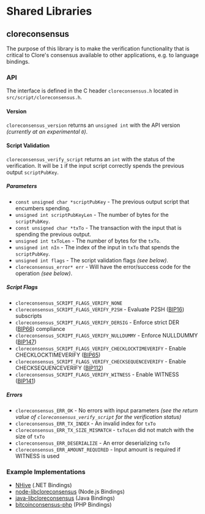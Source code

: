 Shared Libraries
================

## cloreconsensus

The purpose of this library is to make the verification functionality that is critical to Clore's consensus available to other applications, e.g. to language bindings.

### API

The interface is defined in the C header `cloreconsensus.h` located in  `src/script/cloreconsensus.h`.

#### Version

`cloreconsensus_version` returns an `unsigned int` with the API version *(currently at an experimental `0`)*.

#### Script Validation

`cloreconsensus_verify_script` returns an `int` with the status of the verification. It will be `1` if the input script correctly spends the previous output `scriptPubKey`.

##### Parameters
- `const unsigned char *scriptPubKey` - The previous output script that encumbers spending.
- `unsigned int scriptPubKeyLen` - The number of bytes for the `scriptPubKey`.
- `const unsigned char *txTo` - The transaction with the input that is spending the previous output.
- `unsigned int txToLen` - The number of bytes for the `txTo`.
- `unsigned int nIn` - The index of the input in `txTo` that spends the `scriptPubKey`.
- `unsigned int flags` - The script validation flags *(see below)*.
- `cloreconsensus_error* err` - Will have the error/success code for the operation *(see below)*.

##### Script Flags
- `cloreconsensus_SCRIPT_FLAGS_VERIFY_NONE`
- `cloreconsensus_SCRIPT_FLAGS_VERIFY_P2SH` - Evaluate P2SH ([BIP16](https://github.com/bitcoin/bips/blob/master/bip-0016.mediawiki)) subscripts
- `cloreconsensus_SCRIPT_FLAGS_VERIFY_DERSIG` - Enforce strict DER ([BIP66](https://github.com/bitcoin/bips/blob/master/bip-0066.mediawiki)) compliance
- `cloreconsensus_SCRIPT_FLAGS_VERIFY_NULLDUMMY` - Enforce NULLDUMMY ([BIP147](https://github.com/bitcoin/bips/blob/master/bip-0147.mediawiki))
- `cloreconsensus_SCRIPT_FLAGS_VERIFY_CHECKLOCKTIMEVERIFY` - Enable CHECKLOCKTIMEVERIFY ([BIP65](https://github.com/bitcoin/bips/blob/master/bip-0065.mediawiki))
- `cloreconsensus_SCRIPT_FLAGS_VERIFY_CHECKSEQUENCEVERIFY` - Enable CHECKSEQUENCEVERIFY ([BIP112](https://github.com/bitcoin/bips/blob/master/bip-0112.mediawiki))
- `cloreconsensus_SCRIPT_FLAGS_VERIFY_WITNESS` - Enable WITNESS ([BIP141](https://github.com/bitcoin/bips/blob/master/bip-0141.mediawiki))

##### Errors
- `cloreconsensus_ERR_OK` - No errors with input parameters *(see the return value of `cloreconsensus_verify_script` for the verification status)*
- `cloreconsensus_ERR_TX_INDEX` - An invalid index for `txTo`
- `cloreconsensus_ERR_TX_SIZE_MISMATCH` - `txToLen` did not match with the size of `txTo`
- `cloreconsensus_ERR_DESERIALIZE` - An error deserializing `txTo`
- `cloreconsensus_ERR_AMOUNT_REQUIRED` - Input amount is required if WITNESS is used

### Example Implementations
- [NHive](https://github.com/NicolasDorier/NHive/blob/master/NHive/Script.cs#L814) (.NET Bindings)
- [node-libcloreconsensus](https://github.com/bitpay/node-libcloreconsensus) (Node.js Bindings)
- [java-libcloreconsensus](https://github.com/dexX7/java-libcloreconsensus) (Java Bindings)
- [bitcoinconsensus-php](https://github.com/Bit-Wasp/bitcoinconsensus-php) (PHP Bindings)
